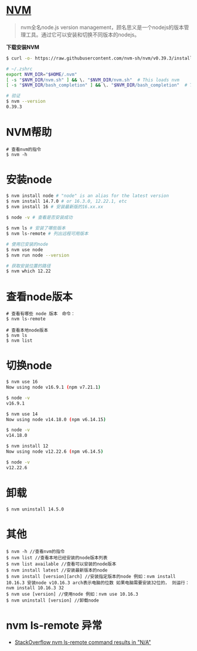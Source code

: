 # [NVM](https://github.com/nvm-sh/nvm)

> nvm全名node.js version management，顾名思义是一个nodejs的版本管理工具。通过它可以安装和切换不同版本的nodejs。



**下载安装NVM**

```bash
$ curl -o- https://raw.githubusercontent.com/nvm-sh/nvm/v0.39.3/install.sh | bash

# ~/.zshrc
export NVM_DIR="$HOME/.nvm"
[ -s "$NVM_DIR/nvm.sh" ] && \. "$NVM_DIR/nvm.sh"  # This loads nvm
[ -s "$NVM_DIR/bash_completion" ] && \. "$NVM_DIR/bash_completion"  # This loads nvm bash_completion

# 验证
$ nvm --version
0.39.3
```



# NVM帮助

```shell
# 查看nvm的指令
$ nvm -h 
```



# 安装node

```bash
$ nvm install node # "node" is an alias for the latest version
$ nvm install 14.7.0 # or 16.3.0, 12.22.1, etc
$ nvm install 16 # 安装最新版的16.xx.xx
 
$ node -v # 查看是否安装成功

$ nvm ls # 安装了哪些版本
$ nvm ls-remote # 列出远程可用版本

# 使用已安装的node
$ nvm use node
$ nvm run node --version

# 获取安装位置的路径
$ nvm which 12.22
```



#  查看node版本

```shell
# 查看有哪些 node 版本　命令：
$ nvm ls-remote

# 查看本地node版本
$ nvm ls
$ nvm list
```



# 切换node

```bash
$ nvm use 16
Now using node v16.9.1 (npm v7.21.1)

$ node -v
v16.9.1

$ nvm use 14
Now using node v14.18.0 (npm v6.14.15)

$ node -v
v14.18.0

$ nvm install 12
Now using node v12.22.6 (npm v6.14.5)

$ node -v
v12.22.6
```



# 卸载

```shell
$ nvm uninstall 14.5.0
```



# 其他

```shell
$ nvm -h //查看nvm的指令
$ nvm list //查看本地已经安装的node版本列表
$ nvm list available //查看可以安装的node版本
$ nvm install latest //安装最新版本的node
$ nvm install [version][arch] //安装指定版本的node 例如：nvm install 10.16.3 安装node v10.16.3 arch表示电脑的位数 如果电脑需要安装32位的， 则运行：nvm install 10.16.3 32
$ nvm use [version] //使用node 例如：nvm use 10.16.3
$ nvm uninstall [version] //卸载node
```



# nvm ls-remote 异常

* [StackOverflow nvm ls-remote command results in "N/A"](https://stackoverflow.com/questions/26476744/nvm-ls-remote-command-results-in-n-a)



















